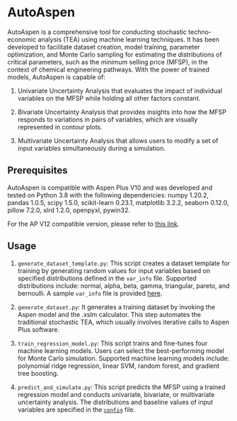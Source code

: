 # AutoAspen
AutoAspen is a comprehensive tool for conducting stochastic techno-economic analysis (TEA) using machine learning techniques. It has been developed to facilitate dataset creation, model training, parameter optimization, and Monte Carlo sampling for estimating the distributions of critical parameters, such as the minimum selling price (MFSP), in the context of chemical engineering pathways. With the power of trained models, AutoAspen is capable of:

1. Univariate Uncertainty Analysis that evaluates the impact of individual variables on the MFSP while holding all other factors constant.

2. Bivariate Uncertainty Analysis that provides insights into how the MFSP responds to variations in pairs of variables, which are visually represented in contour plots.

3. Multivariate Uncertainty Analysis that allows users to modify a set of input variables simultaneously during a simulation.

## Prerequisites
AutoAspen is compatible with Aspen Plus V10 and was developed and tested on Python 3.8 with the following dependencies: numpy 1.20.2, pandas 1.0.5, scipy 1.5.0, scikit-learn 0.23.1, matplotlib 3.2.2, seaborn 0.12.0, pillow 7.2.0, xlrd 1.2.0, openpyxl, pywin32.

For the AP V12 compatible version, please refer to [this link](https://github.com/Chaowu88/autoaspen_APV12/tree/main).

## Usage
1. `generate_dataset_template.py`: This script creates a dataset template for training by generating random values for input variables based on specified distributions defined in the `var_info` file. Supported distributions include: normal, alpha, beta, gamma, triangular, pareto, and bernoulli. A sample `var_info` file is provided [here](https://github.com/Chaowu88/autoaspen/blob/main/ATJ_pathway/var_info.xlsx).

2. `generate_dataset.py`: It generates a training dataset by invoking the Aspen model and the .xslm calculator. This step automates the traditional stochastic TEA, which usually involves iterative calls to Aspen Plus software.

3. `train_regression_model.py`: This script trains and fine-tunes four machine learning models. Users can select the best-performing model for Monte Carlo simulation. Supported machine learning models include: polynomial ridge regression, linear SVM, random forest, and gradient tree boosting.

4. `predict_and_simulate.py`: This script predicts the MFSP using a trained regression model and conducts univariate, bivariate, or multivariate uncertainty analysis. The distributions and baseline values of input variables are specified in the [`config`](https://github.com/Chaowu88/autoaspen/blob/main/ATJ_pathway/config.xlsx) file.
